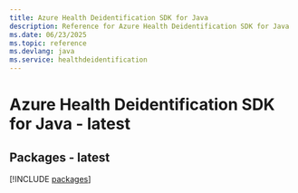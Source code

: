 ```yaml
---
title: Azure Health Deidentification SDK for Java
description: Reference for Azure Health Deidentification SDK for Java
ms.date: 06/23/2025
ms.topic: reference
ms.devlang: java
ms.service: healthdeidentification
---
```

# Azure Health Deidentification SDK for Java - latest
## Packages - latest
[!INCLUDE [packages](health-deidentification-index.md)]